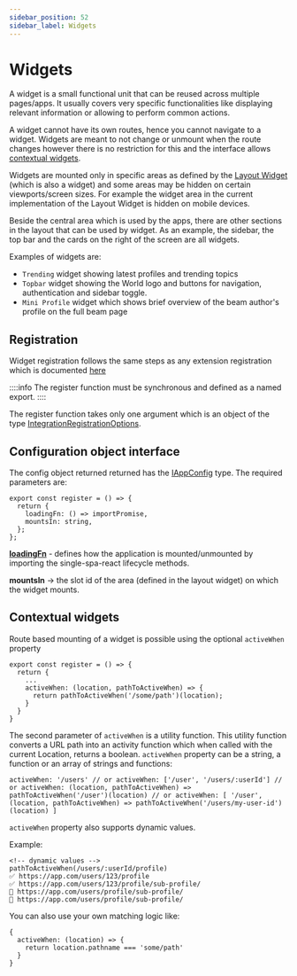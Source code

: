 ```yaml
---
sidebar_position: 52
sidebar_label: Widgets
---
```


# Widgets

A widget is a small functional unit that can be reused across multiple pages/apps. It usually covers very specific functionalities like displaying relevant information or allowing to perform common actions.

A widget cannot have its own routes, hence you cannot navigate to a widget. Widgets are meant to not change or unmount when the route changes however there is no restriction for this and the interface allows [contextual widgets](#contextual-widgets).

Widgets are mounted only in specific areas as defined by the [Layout Widget](../layout-widget.md) (which is also a widget) and some areas may be hidden on certain viewports/screen sizes. For example the widget area in the current implementation of the Layout Widget is hidden on mobile devices.

Beside the central area which is used by the apps, there are other sections in the layout that can be used by widget. As an example, the sidebar, the top bar and the cards on the right of the screen are all widgets.

Examples of widgets are:

- `Trending` widget showing latest profiles and trending topics
- `Topbar` widget showing the World logo and buttons for navigation, authentication and sidebar toggle.
- `Mini Profile` widget which shows brief overview of the beam author's profile on the full beam page

## Registration
Widget registration follows the same steps as any extension registration which is documented [here](./index.md#the-registration-part)

::::info
The register function must be synchronous and defined as a named export.
::::

The register function takes only one argument which is an object of the type [IntegrationRegistrationOptions](https://github.com/AKASHAorg/akasha-core/blob/next/libs/typings/src/ui/app-loader.ts).

## Configuration object interface

The config object returned returned has the [IAppConfig](https://github.com/AKASHAorg/akasha-core/blob/next/libs/typings/src/ui/extensions.ts#L45-L117) type. The required parameters are:

```tsx
export const register = () => {
  return {
    loadingFn: () => importPromise,
    mountsIn: string,
  };
};
```

**[loadingFn](./app-loader.md)** - defines how the application is mounted/unmounted by importing the single-spa-react lifecycle methods.

**mountsIn** -> the slot id of the area (defined in the layout widget) on which the widget mounts.

## Contextual widgets

Route based mounting of a widget is possible using the optional `activeWhen` property

```tsx
export const register = () => {
  return {
    ...
    activeWhen: (location, pathToActiveWhen) => {
      return pathToActiveWhen('/some/path')(location);
    }
  }
}
```

The second parameter of `activeWhen` is a utility function. This utility function converts a URL path into an activity function which when called with the current Location, returns a boolean.
`activeWhen` property can be a string, a function or an array of strings and functions:

`
  activeWhen: '/users'
  // or
  activeWhen: ['/user', '/users/:userId']
  // or
  activeWhen: (location, pathToActiveWhen) => pathToActiveWhen('/user')(location)
  // or
  activeWhen: [
    '/user',
    (location, pathToActiveWhen) => pathToActiveWhen('/users/my-user-id')(location)
  ]
`

`activeWhen` property also supports dynamic values.

Example:

```
<!-- dynamic values -->
pathToActiveWhen(/users/:userId/profile)
✅ https://app.com/users/123/profile
✅ https://app.com/users/123/profile/sub-profile/
🚫 https://app.com/users/profile/sub-profile/
🚫 https://app.com/users/profile/sub-profile/
```
You can also use your own matching logic like:
```
{
  activeWhen: (location) => {
    return location.pathname === 'some/path'
  }
}
```
